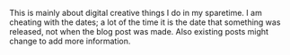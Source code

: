 ---
---
This is mainly about digital creative things I do in my sparetime.
I am cheating with the dates; a lot of the time it is the date that
something was released, not when the blog post was made. Also existing
posts might change to add more information.